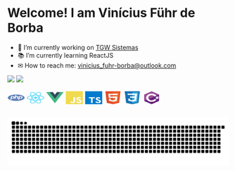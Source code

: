 # Welcome! I am Vinícius Führ de Borba

- 💪 I’m currently working on <a href="https://www.tgwsistemas.com.br/">TGW Sistemas</a>
- 📚 I’m currently learning ReactJS
- ✉ How to reach me: vinicius_fuhr-borba@outlook.com

<div>
  <img height="180em" src="https://github-readme-stats.vercel.app/api?username=ViniciusFuhrBorba&show_icons=true&theme=dark&include_all_commits=true&count_private=true"/>
  <img height="180em" src="https://github-readme-stats.vercel.app/api/top-langs/?username=ViniciusFuhrBorba&layout=compact&langs_count=7&theme=dark"/>
</div>
<div style="display: inline_block"><br>
  <img align="center" alt="Vinicius-PHP" height="30" width="40" src="https://raw.githubusercontent.com/devicons/devicon/master/icons/php/php-plain.svg">
  <img align="center" alt="Vinicius-React" height="30" width="40" src="https://raw.githubusercontent.com/devicons/devicon/master/icons/react/react-original.svg">
  <img align="center" alt="Vinicius-React" height="30" width="40" src="https://raw.githubusercontent.com/devicons/devicon/master/icons/vuejs/vuejs-original.svg">
  <img align="center" alt="Vinicius-Js" height="30" width="40" src="https://raw.githubusercontent.com/devicons/devicon/master/icons/javascript/javascript-plain.svg">
  <img align="center" alt="Vinicius-Ts" height="30" width="40" src="https://raw.githubusercontent.com/devicons/devicon/master/icons/typescript/typescript-plain.svg">
  <img align="center" alt="Vinicius-HTML" height="30" width="40" src="https://raw.githubusercontent.com/devicons/devicon/master/icons/html5/html5-original.svg">
  <img align="center" alt="Vinicius-CSS" height="30" width="40" src="https://raw.githubusercontent.com/devicons/devicon/master/icons/css3/css3-original.svg">
  <img align="center" alt="Vinicius-Csharp" height="30" width="40" src="https://raw.githubusercontent.com/devicons/devicon/master/icons/csharp/csharp-original.svg">
</div>
  
  ##
  
  ![Snake animation](https://github.com/ViniciusFuhrBorba/ViniciusFuhrBorba/blob/output/github-contribution-grid-snake.svg)
 
</div>
